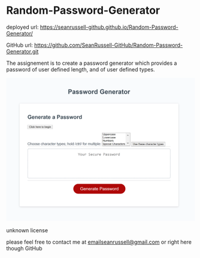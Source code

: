 # Random-Password-Generator

deployed url:
https://seanrussell-github.github.io/Random-Password-Generator/

GitHub url:
https://github.com/SeanRussell-GitHub/Random-Password-Generator.git

The assignement is to create a password generator which provides a password of user defined length, and of user defined types.

<img width="527" alt="Password Generator screenshot" src="https://github.com/SeanRussell-GitHub/Random-Password-Generator/blob/main/passwordGeneratorSnip.PNG">

unknown license


please feel free to contact me at
emailseanrussell@gmail.com 
or right here though GitHub
